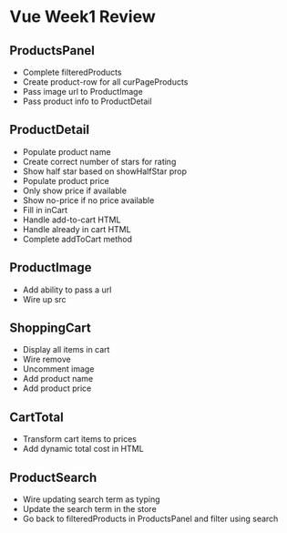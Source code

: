 # Vue Week1 Review


## ProductsPanel

* Complete filteredProducts
* Create product-row for all curPageProducts
* Pass image url to ProductImage
* Pass product info to ProductDetail

## ProductDetail

* Populate product name
* Create correct number of stars for rating
* Show half star based on showHalfStar prop
* Populate product price
* Only show price if available
* Show no-price if no price available
* Fill in inCart
* Handle add-to-cart HTML
* Handle already in cart HTML
* Complete addToCart method


## ProductImage

* Add ability to pass a url
* Wire up src





## ShoppingCart

* Display all items in cart
* Wire remove
* Uncomment image
* Add product name
* Add product price

## CartTotal

* Transform cart items to prices
* Add dynamic total cost in HTML


## ProductSearch

* Wire updating search term as typing
* Update the search term in the store
* Go back to filteredProducts in ProductsPanel and filter using search


